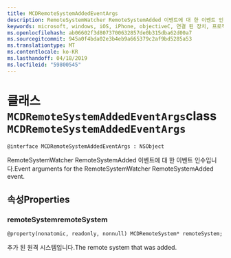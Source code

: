 ```yaml
---
title: MCDRemoteSystemAddedEventArgs
description: RemoteSystemWatcher RemoteSystemAdded 이벤트에 대 한 이벤트 인수입니다.
keywords: microsoft, windows, iOS, iPhone, objectiveC, 연결 된 장치, 프로젝트 로마
ms.openlocfilehash: ab06602f3d8073700632857de0b315dba62d00a7
ms.sourcegitcommit: 945a0f4bda02e3b4eb9a665379c2af9bd5285a53
ms.translationtype: MT
ms.contentlocale: ko-KR
ms.lasthandoff: 04/18/2019
ms.locfileid: "59800545"
---
```

# <a name="class-mcdremotesystemaddedeventargs"></a><span data-ttu-id="ad3d8-104">클래스 `MCDRemoteSystemAddedEventArgs`</span><span class="sxs-lookup"><span data-stu-id="ad3d8-104">class `MCDRemoteSystemAddedEventArgs`</span></span> 

```
@interface MCDRemoteSystemAddedEventArgs : NSObject
```  
<span data-ttu-id="ad3d8-105">RemoteSystemWatcher RemoteSystemAdded 이벤트에 대 한 이벤트 인수입니다.</span><span class="sxs-lookup"><span data-stu-id="ad3d8-105">Event arguments for the RemoteSystemWatcher RemoteSystemAdded event.</span></span>

## <a name="properties"></a><span data-ttu-id="ad3d8-106">속성</span><span class="sxs-lookup"><span data-stu-id="ad3d8-106">Properties</span></span>

### <a name="remotesystem"></a><span data-ttu-id="ad3d8-107">remoteSystem</span><span class="sxs-lookup"><span data-stu-id="ad3d8-107">remoteSystem</span></span>
`@property(nonatomic, readonly, nonnull) MCDRemoteSystem* remoteSystem;`

<span data-ttu-id="ad3d8-108">추가 된 원격 시스템입니다.</span><span class="sxs-lookup"><span data-stu-id="ad3d8-108">The remote system that was added.</span></span>